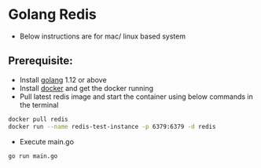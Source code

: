 # Golang Redis
- Below instructions are for mac/ linux based system

## Prerequisite:
- Install [golang](https://golang.org/doc/install) 1.12 or above
- Install [docker](https://docs.docker.com/get-docker/) and get the docker running
- Pull latest redis image and start the container using below commands in the terminal
```bash
docker pull redis
docker run --name redis-test-instance -p 6379:6379 -d redis
```
- Execute main.go
```bash
go run main.go
```